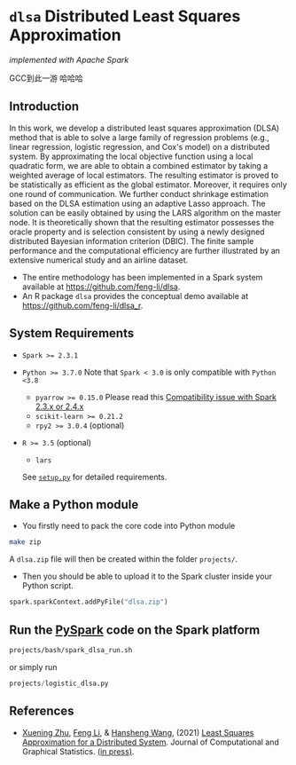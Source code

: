 # `dlsa` Distributed Least Squares Approximation 
_implemented with Apache Spark_

GCC到此一游 哈哈哈

## Introduction

In this work, we develop a distributed least squares approximation (DLSA) method that is able to solve a large family of regression problems (e.g., linear regression, logistic regression, and Cox's model) on a distributed system. By approximating the local objective function using a local quadratic form, we are able to obtain a combined estimator by taking a weighted average of local estimators. The resulting estimator is proved to be statistically as efficient as the global estimator. Moreover, it requires only one round of communication. We further conduct shrinkage estimation based on the DLSA estimation using an adaptive Lasso approach. The solution can be easily obtained by using the LARS algorithm on the master node. It is theoretically shown that the resulting estimator possesses the oracle property and is selection consistent by using a newly designed distributed Bayesian information criterion (DBIC). The finite sample performance and the computational efficiency are further illustrated by an extensive numerical study and an airline dataset. 

- The entire methodology has been implemented in a Spark system available at https://github.com/feng-li/dlsa. 
- An R package `dlsa` provides the conceptual demo available at https://github.com/feng-li/dlsa_r.

## System Requirements

- `Spark >= 2.3.1`
- `Python >= 3.7.0` Note that `Spark < 3.0` is only compatible with `Python <3.8`
  - `pyarrow >= 0.15.0` Please read this [Compatibility issue with Spark 2.3.x or 2.4.x](https://spark.apache.org/docs/latest/sql-pyspark-pandas-with-arrow.html#compatibility-setting-for-pyarrow--0150-and-spark-23x-24x)
  - `scikit-learn >= 0.21.2`
  - `rpy2 >= 3.0.4` (optional)

- `R >= 3.5` (optional)
  - `lars`

  See [`setup.py`](setup.py) for detailed requirements.

## Make a Python module

- You firstly need to pack the core code into Python module
```sh
make zip
```
A `dlsa.zip` file will then be created within the folder `projects/`.

- Then you should be able to upload it to the Spark cluster inside your Python script.

```py
spark.sparkContext.addPyFile("dlsa.zip")
```

## Run the [PySpark](https://spark.apache.org/docs/latest/api/python/index.html) code on the Spark platform
```sh
projects/bash/spark_dlsa_run.sh
 ```
 or simply run

 ```py
 projects/logistic_dlsa.py
 ```

## References

- [Xuening Zhu](https://xueningzhu.github.io/), [Feng Li](https://feng.li/), & [Hansheng Wang](http://hansheng.gsm.pku.edu.cn/), (2021) [Least Squares Approximation for a Distributed System](https://doi.org/10.1080/10618600.2021.1923517). Journal of Computational and Graphical Statistics. [(in press)](https://arxiv.org/abs/1908.04904).
